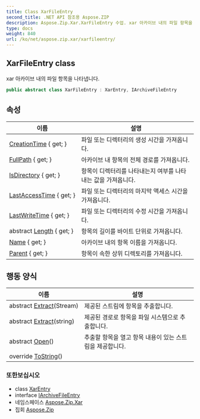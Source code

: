 ```yaml
---
title: Class XarFileEntry
second_title: .NET API 참조용 Aspose.ZIP
description: Aspose.Zip.Xar.XarFileEntry 수업. xar 아카이브 내의 파일 항목을 나타냅니다.
type: docs
weight: 840
url: /ko/net/aspose.zip.xar/xarfileentry/
---
```

## XarFileEntry class

xar 아카이브 내의 파일 항목을 나타냅니다.

```csharp
public abstract class XarFileEntry : XarEntry, IArchiveFileEntry
```

## 속성

| 이름 | 설명 |
| --- | --- |
| [CreationTime](../../aspose.zip.xar/xarentry/creationtime/) { get; } | 파일 또는 디렉터리의 생성 시간을 가져옵니다. |
| [FullPath](../../aspose.zip.xar/xarentry/fullpath/) { get; } | 아카이브 내 항목의 전체 경로를 가져옵니다. |
| [IsDirectory](../../aspose.zip.xar/xarentry/isdirectory/) { get; } | 항목이 디렉터리를 나타내는지 여부를 나타내는 값을 가져옵니다. |
| [LastAccessTime](../../aspose.zip.xar/xarentry/lastaccesstime/) { get; } | 파일 또는 디렉터리의 마지막 액세스 시간을 가져옵니다. |
| [LastWriteTime](../../aspose.zip.xar/xarentry/lastwritetime/) { get; } | 파일 또는 디렉터리의 수정 시간을 가져옵니다. |
| abstract [Length](../../aspose.zip.xar/xarfileentry/length/) { get; } | 항목의 길이를 바이트 단위로 가져옵니다. |
| [Name](../../aspose.zip.xar/xarentry/name/) { get; } | 아카이브 내의 항목 이름을 가져옵니다. |
| [Parent](../../aspose.zip.xar/xarentry/parent/) { get; } | 항목이 속한 상위 디렉토리를 가져옵니다. |

## 행동 양식

| 이름 | 설명 |
| --- | --- |
| abstract [Extract](../../aspose.zip.xar/xarfileentry/extract/#extract_1)(Stream) | 제공된 스트림에 항목을 추출합니다. |
| abstract [Extract](../../aspose.zip.xar/xarfileentry/extract/#extract)(string) | 제공된 경로로 항목을 파일 시스템으로 추출합니다. |
| abstract [Open](../../aspose.zip.xar/xarfileentry/open/)() | 추출할 항목을 열고 항목 내용이 있는 스트림을 제공합니다. |
| override [ToString](../../aspose.zip.xar/xarentry/tostring/)() |  |

### 또한보십시오

* class [XarEntry](../xarentry/)
* interface [IArchiveFileEntry](../../aspose.zip/iarchivefileentry/)
* 네임스페이스 [Aspose.Zip.Xar](../../aspose.zip.xar/)
* 집회 [Aspose.Zip](../../)



